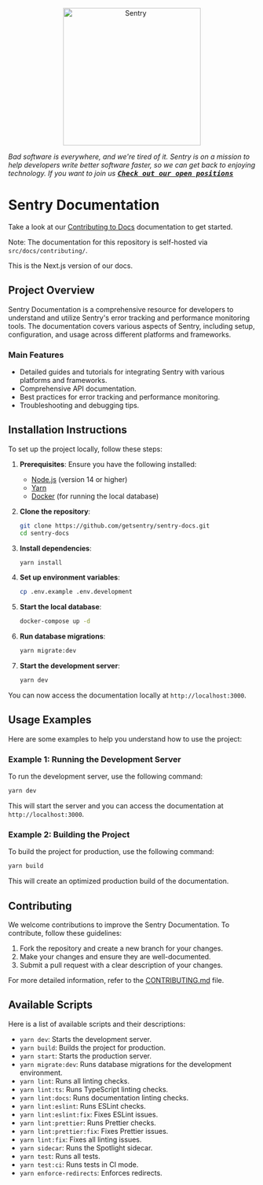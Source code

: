 <p align="center">
  <a href="https://sentry.io/?utm_source=github&utm_medium=logo" target="_blank">
    <picture>
      <source srcset="https://sentry-brand.storage.googleapis.com/sentry-logo-white.png" media="(prefers-color-scheme: dark)" />
      <source srcset="https://sentry-brand.storage.googleapis.com/sentry-logo-black.png" media="(prefers-color-scheme: light), (prefers-color-scheme: no-preference)" />
      <img src="https://sentry-brand.storage.googleapis.com/sentry-logo-black.png" alt="Sentry" width="280">
    </picture>
  </a>
</p>

_Bad software is everywhere, and we're tired of it. Sentry is on a mission to help developers write better software faster, so we can get back to enjoying technology. If you want to join us [<kbd>**Check out our open positions**</kbd>](https://sentry.io/careers/)_

# Sentry Documentation

Take a look at our [Contributing to Docs](https://docs.sentry.io/contributing/) documentation to get started.

Note: The documentation for this repository is self-hosted via `src/docs/contributing/`.

This is the Next.js version of our docs.

## Project Overview

Sentry Documentation is a comprehensive resource for developers to understand and utilize Sentry's error tracking and performance monitoring tools. The documentation covers various aspects of Sentry, including setup, configuration, and usage across different platforms and frameworks.

### Main Features

- Detailed guides and tutorials for integrating Sentry with various platforms and frameworks.
- Comprehensive API documentation.
- Best practices for error tracking and performance monitoring.
- Troubleshooting and debugging tips.

## Installation Instructions

To set up the project locally, follow these steps:

1. **Prerequisites**: Ensure you have the following installed:
   - [Node.js](https://nodejs.org/) (version 14 or higher)
   - [Yarn](https://yarnpkg.com/)
   - [Docker](https://www.docker.com/) (for running the local database)

2. **Clone the repository**:
   ```bash
   git clone https://github.com/getsentry/sentry-docs.git
   cd sentry-docs
   ```

3. **Install dependencies**:
   ```bash
   yarn install
   ```

4. **Set up environment variables**:
   ```bash
   cp .env.example .env.development
   ```

5. **Start the local database**:
   ```bash
   docker-compose up -d
   ```

6. **Run database migrations**:
   ```bash
   yarn migrate:dev
   ```

7. **Start the development server**:
   ```bash
   yarn dev
   ```

You can now access the documentation locally at `http://localhost:3000`.

## Usage Examples

Here are some examples to help you understand how to use the project:

### Example 1: Running the Development Server

To run the development server, use the following command:
```bash
yarn dev
```
This will start the server and you can access the documentation at `http://localhost:3000`.

### Example 2: Building the Project

To build the project for production, use the following command:
```bash
yarn build
```
This will create an optimized production build of the documentation.

## Contributing

We welcome contributions to improve the Sentry Documentation. To contribute, follow these guidelines:

1. Fork the repository and create a new branch for your changes.
2. Make your changes and ensure they are well-documented.
3. Submit a pull request with a clear description of your changes.

For more detailed information, refer to the [CONTRIBUTING.md](CONTRIBUTING.md) file.

## Available Scripts

Here is a list of available scripts and their descriptions:

- `yarn dev`: Starts the development server.
- `yarn build`: Builds the project for production.
- `yarn start`: Starts the production server.
- `yarn migrate:dev`: Runs database migrations for the development environment.
- `yarn lint`: Runs all linting checks.
- `yarn lint:ts`: Runs TypeScript linting checks.
- `yarn lint:docs`: Runs documentation linting checks.
- `yarn lint:eslint`: Runs ESLint checks.
- `yarn lint:eslint:fix`: Fixes ESLint issues.
- `yarn lint:prettier`: Runs Prettier checks.
- `yarn lint:prettier:fix`: Fixes Prettier issues.
- `yarn lint:fix`: Fixes all linting issues.
- `yarn sidecar`: Runs the Spotlight sidecar.
- `yarn test`: Runs all tests.
- `yarn test:ci`: Runs tests in CI mode.
- `yarn enforce-redirects`: Enforces redirects.

